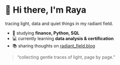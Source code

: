 # 🌿 Hi there, I'm Raya

tracing light, data and quiet things in my radiant field.

- 🌱 studying **finance, Python, SQL**
- 💻 currently learning **data analysis & certification**
- 📚 sharing thoughts on [radiant_field.blog](https://blog.naver.com/radiant_field)

> “collecting gentle traces of light, page by page.”

<!--
**Im-Raya/Im-Raya** is a ✨ _special_ ✨ repository because its `README.md` (this file) appears on your GitHub profile.

Here are some ideas to get you started:

- 🔭 I’m currently working on ...
- 🌱 I’m currently learning ...
- 👯 I’m looking to collaborate on ...
- 🤔 I’m looking for help with ...
- 💬 Ask me about ...
- 📫 How to reach me: ...
- 😄 Pronouns: ...
- ⚡ Fun fact: ...
-->
